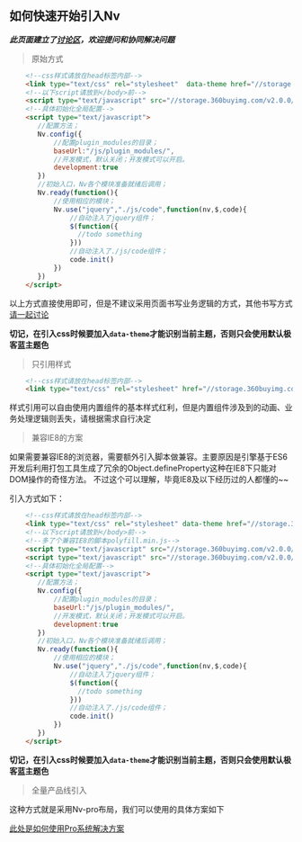 如何快速开始引入Nv
---
***此页面建立了[讨论区](//github.com/guguaihaha/Nv-engine/issues/3)，欢迎提问和协同解决问题***
> 原始方式

```html
    <!--css样式请放在head标签内部-->
    <link type="text/css" rel="stylesheet"  data-theme href="//storage.360buyimg.com/v2.0.0/nv.min.css" />
    <!--以下script请放到</body>前-->
    <script type="text/javascript" src="//storage.360buyimg.com/v2.0.0/nv.min.js"></script>
    <!--具体初始化全局配置-->
    <script type="text/javascript">
       //配置方法；
       Nv.config({
           //配置plugin_modules的目录；
           baseUrl:"/js/plugin_modules/",
           //开发模式，默认关闭；开发模式可以开启。
           development:true
       })
       //初始入口，Nv各个模块准备就绪后调用；
       Nv.ready(function(){
           //使用相应的模块；
           Nv.use("jquery","./js/code",function(nv,$,code){
               //自动注入了jquery组件；
               $(function({
                 //todo something
               }))
               //自动注入了./js/code组件；
               code.init()
           })
       })
    </script>
```
以上方式直接使用即可，但是不建议采用页面书写业务逻辑的方式，其他书写方式[请一起讨论](//github.com/guguaihaha/Nv-engine/issues/2)

**切记，在引入css时候要加入`data-theme`才能识别当前主题，否则只会使用默认极客蓝主题色**

> 只引用样式
```html
    <!--css样式请放在head标签内部-->
    <link type="text/css" rel="stylesheet" href="//storage.360buyimg.com/v2.0.0/nv.min.css" />
```
样式引用可以自由使用内置组件的基本样式红利，但是内置组件涉及到的动画、业务处理逻辑则丢失，请根据需求自行决定


> 兼容IE8的方案

如果需要兼容IE8的浏览器，需要额外引入脚本做兼容。主要原因是引擎基于ES6开发后利用打包工具生成了冗余的Object.defineProperty这种在IE8下只能对DOM操作的奇怪方法。
不过这个可以理解，毕竟IE8及以下经历过的人都懂的~~

引入方式如下：

```html
    <!--css样式请放在head标签内部-->
    <link type="text/css" rel="stylesheet" data-theme href="//storage.360buyimg.com/v2.0.0/nv.min.css" />
    <!--以下script请放到</body>前-->
    <!--多了个兼容IE8的脚本polyfill.min.js-->
    <script type="text/javascript" src="//storage.360buyimg.com/v2.0.0/polyfill.min.js"></script>
    <script type="text/javascript" src="//storage.360buyimg.com/v2.0.0/nv.min.js"></script>
    <!--具体初始化全局配置-->
    <script type="text/javascript">
       //配置方法；
       Nv.config({
           //配置plugin_modules的目录；
           baseUrl:"/js/plugin_modules/",
           //开发模式，默认关闭；开发模式可以开启。
           development:true
       })
       //初始入口，Nv各个模块准备就绪后调用；
       Nv.ready(function(){
           //使用相应的模块；
           Nv.use("jquery","./js/code",function(nv,$,code){
               //自动注入了jquery组件；
               $(function({
                 //todo something
               }))
               //自动注入了./js/code组件；
               code.init()
           })
       })
    </script>
```
**切记，在引入css时候要加入`data-theme`才能识别当前主题，否则只会使用默认极客蓝主题色**


> 全量产品线引入

这种方式就是采用Nv-pro布局，我们可以使用的具体方案如下

[此处是如何使用Pro系统解决方案](//github.com/guguaihaha/Nv-pro)
